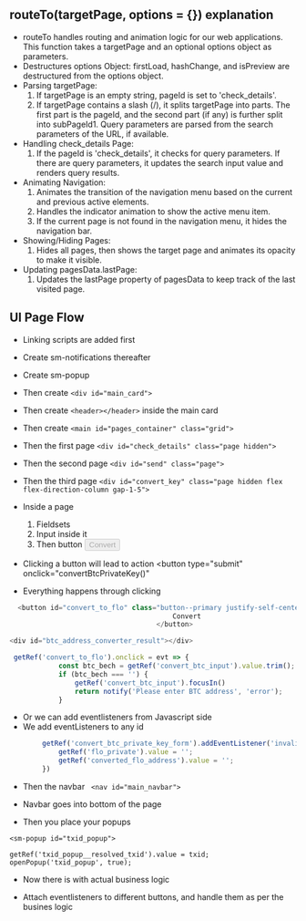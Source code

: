 ## routeTo(targetPage, options = {}) explanation 
- routeTo handles routing and animation logic for our web applications. This function takes a targetPage and an optional options object as parameters.
- Destructures options Object: firstLoad, hashChange, and isPreview are destructured from the options object.
- Parsing targetPage:
  1. If targetPage is an empty string, pageId is set to 'check_details'.
  2. If targetPage contains a slash (/), it splits targetPage into parts. The first part is the pageId, and the second part (if any) is further split into subPageId1.
Query parameters are parsed from the search parameters of the URL, if available.
- Handling check_details Page:
  1. If the pageId is 'check_details', it checks for query parameters. If there are query parameters, it updates the search input value and renders query results.
- Animating Navigation:
  1. Animates the transition of the navigation menu based on the current and previous active elements.
  2. Handles the indicator animation to show the active menu item.
  3. If the current page is not found in the navigation menu, it hides the navigation bar.
- Showing/Hiding Pages:
  1. Hides all pages, then shows the target page and animates its opacity to make it visible.
- Updating pagesData.lastPage:
  1. Updates the lastPage property of pagesData to keep track of the last visited page.

## UI Page Flow
- Linking scripts are added first

- Create sm-notifications thereafter
- Create sm-popup

- Then create `<div id="main_card">`

- Then create `<header></header>` inside the main card

- Then create `<main id="pages_container" class="grid">`

- Then the first page `<div id="check_details" class="page hidden">`
- Then the second page `<div id="send" class="page">`
- Then the third page `<div id="convert_key" class="page hidden flex flex-direction-column gap-1-5">`


- Inside a page
  1. Fieldsets
  2. Input inside it
  3. Then button <button type="submit" onclick="convertBtcPrivateKey()" class="button button--primary cta" disabled="">Convert</button>

- Clicking a button will lead to action <button type="submit" onclick="convertBtcPrivateKey()" 

- Everything happens through clicking

```javascript
  <button id="convert_to_flo" class="button--primary justify-self-center cta" type="submit" disabled="">
                                        Convert
                                    </button>

<div id="btc_address_converter_result"></div>

 getRef('convert_to_flo').onclick = evt => {
            const btc_bech = getRef('convert_btc_input').value.trim();
            if (btc_bech === '') {
                getRef('convert_btc_input').focusIn()
                return notify('Please enter BTC address', 'error');
            }

```

- Or we can add eventlisteners from Javascript side
- We add eventListeners to any id
```javascript
        getRef('convert_btc_private_key_form').addEventListener('invalid', e => {
            getRef('flo_private').value = '';
            getRef('converted_flo_address').value = '';
        })
```

- Then the navbar
` <nav id="main_navbar">`
- Navbar goes into bottom of the page

- Then you place your popups
```
<sm-popup id="txid_popup">

getRef('txid_popup__resolved_txid').value = txid;
openPopup('txid_popup', true);
```

- Now there is <script id="ui_utils"> this is the script with UI Javascript logic

- And finally the <script></script> with actual business logic
 
- Attach eventlisteners to different buttons, and handle them as per the busines logic

